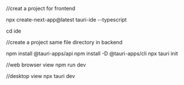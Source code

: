//creat a project for frontend

npx create-next-app@latest tauri-ide --typescript

cd ide

//create a project same file directory in backend 


npm install @tauri-apps/api
npm install -D @tauri-apps/cli
npx tauri init


//web browser view 
npm run dev

//desktop view
npx tauri dev

